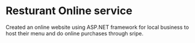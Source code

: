 # Resturant Online service

Created an online website using ASP.NET framework for local business to host their menu and do online purchases through sripe.
